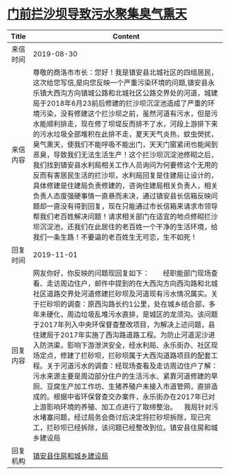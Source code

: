 # <a href="http://www.shangluo.gov.cn/zmhd/ldxxxx.jsp?urltype=leadermail.LeaderMailContentUrl&wbtreeid=1112&leadermailid=5424">门前拦沙坝导致污水聚集臭气熏天</a>
|Title|Content|
|:---:|---|
|来信时间|2019-08-30|
|来信内容|尊敬的商洛市市长：您好！我是镇安县北城社区的四组居民，这次给您写信,是向您反映一个严重污染环境的问题,镇安县永乐镇大西沟方向镇城公路和北城社区公路交界处的河道，城建局于2018年6月23前后修建的拦沙坝沉淀池造成了严重的环境污染，没有修建这个拦沙坝之前，虽然河道有污水，但是污水能顺利排走，现在修了坝堤反而排不了水，河段上游排下来的污水垃圾全部堆积在此排不走，夏天天气炎热，蚊虫熒扰，臭气熏天，使我们不能呼吸不能出门，天天门窗紧闭也能闻到恶臭，导致我们无法生活生产！这个拦沙坝沉淀池修砌之后，我们找到镇安县水利局相关工作人员询问为何要修这个无用的反而有害居民生活的拦沙坝，水利局回复是住建局让设计的，具体修建是住建局负责修建的，咨询住建局相关负责人，相关负责人态度强硬事情一直悬而未决，通过镇安县长信箱反映问题却一直没有得到回复，现在只能通过市长信箱来请求市领导帮我们老百姓解决问题！请求相关部门在适宜的地点修砌拦沙坝沉淀池，还我们在此居住的老百姓一个干净的生活环境，给我们一条生路！不要逼的老百姓生无可恋，生不如死！|
|回复时间|2019-11-01|
|回复内容|网友你好，你反映的问题现回复如下：　　经职能部门现场查看、走访周边住户，邮件中提到的在大西沟方向西沟路和北城社区道路交界处河道修建拦砂坝及河道现有污水情况属实。关于拦砂坝的调查：原西沟路长约1公里，处在城乡结合部，多年未硬化，周边垃圾乱堆污水直排，是城区的龙须沟。该问题于2017年列入中央环保督查整改项目，为解决上述问题，县住建局于2017年实施了西沟路道路工程。为防止河道泥沙进入防洪渠，影响下游泄洪安全，经水利局、永乐街办、社区现场定点，修建了拦砂坝，拦砂坝属于大西沟道路项目的配套工程。关于河道污水的调查：经现场查看及走访周边住户了解：污水来源主要是周边部分住户的生活污水、紧靠河道修建的旱厕、豆腐生产加工作坊、生猪养殖户未接入市道管网，直排造成的。根据中省环保督查交办案件，永乐街办在2017年已对上游影响环境的养殖、加工点进行了取缔整治。    我局针对污水堵塞问题，经过局务会商讨后决定将拦砂坝拆除，现已完工，拦砂坝已经拆除，该问题已经整改到位。镇安县住房和城乡建设局|
|回复机构|<a href="../../categories/agencies/镇安县住房和城乡建设局.md">镇安县住房和城乡建设局</a>|